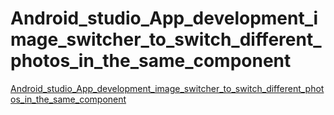 # Android_studio_App_development_image_switcher_to_switch_different_photos_in_the_same_component
[Android_studio_App_development_image_switcher_to_switch_different_photos_in_the_same_component](https://aiwithcloud.com/2022/09/14/android_studio_app_development_image_switcher_to_switch_different_photos_in_the_same_component/)